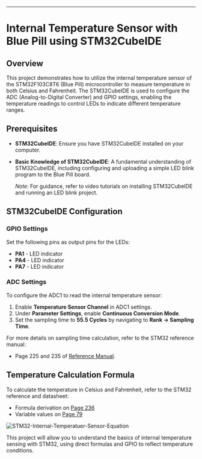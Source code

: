 ---

# Internal Temperature Sensor with Blue Pill using STM32CubeIDE

## Overview
This project demonstrates how to utilize the internal temperature sensor of the STM32F103C8T6 (Blue Pill) microcontroller to measure temperature in both Celsius and Fahrenheit. The STM32CubeIDE is used to configure the ADC (Analog-to-Digital Converter) and GPIO settings, enabling the temperature readings to control LEDs to indicate different temperature ranges.

## Prerequisites
- **STM32CubeIDE**: Ensure you have STM32CubeIDE installed on your computer.
- **Basic Knowledge of STM32CubeIDE**: A fundamental understanding of STM32CubeIDE, including configuring and uploading a simple LED blink program to the Blue Pill board.
  
  *Note*: For guidance, refer to video tutorials on installing STM32CubeIDE and running an LED blink project.

## STM32CubeIDE Configuration

### GPIO Settings
Set the following pins as output pins for the LEDs:
- **PA1** - LED indicator
- **PA4** - LED indicator
- **PA7** - LED indicator

### ADC Settings
To configure the ADC1 to read the internal temperature sensor:
1. Enable **Temperature Sensor Channel** in ADC1 settings.
2. Under **Parameter Settings**, enable **Continuous Conversion Mode**.
3. Set the sampling time to **55.5 Cycles** by navigating to **Rank → Sampling Time**.

For more details on sampling time calculation, refer to the STM32 reference manual:
- Page 225 and 235 of [Reference Manual](https://www.st.com/resource/en/reference_manual/cd00171190-stm32f101xx-stm32f102xx-stm32f103xx-stm32f105xx-and-stm32f107xx-advanced-arm-based-32-bit-mcus-stmicroelectronics.pdf).

## Temperature Calculation Formula

To calculate the temperature in Celsius and Fahrenheit, refer to the STM32 reference and datasheet:
- Formula derivation on [Page 236](https://www.st.com/resource/en/reference_manual/cd00171190-stm32f101xx-stm32f102xx-stm32f103xx-stm32f105xx-and-stm32f107xx-advanced-arm-based-32-bit-mcus-stmicroelectronics.pdf)
- Variable values on [Page 79](https://www.st.com/resource/en/datasheet/stm32f103c8.pdf)
  
![STM32-Internal-Temperatuer-Sensor-Equation](https://github.com/user-attachments/assets/d00ef69f-ceb2-4307-90da-e3da8dc20417)

This project will allow you to understand the basics of internal temperature sensing with STM32, using direct formulas and GPIO to reflect temperature conditions.
